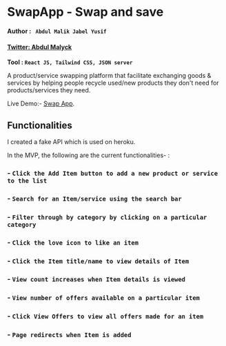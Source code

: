 # SwapApp - Swap and save

**Author : ` Abdul Malik Jabel Yusif`**
#### [Twitter: Abdul Malyck](https://twitter.com/Malyck_Snowden)



**Tool : `React JS, Tailwind CSS, JSON server`**

A product/service swapping platform that facilitate exchanging goods & services by helping people recycle used/new products they don't need for products/services they need.

Live Demo:- [Swap App](https://thriving-cendol-3628de.netlify.app/).

## Functionalities
I created a fake API which is used on heroku.

In the MVP, the following are the current functionalities- :

### - `Click the Add Item button to add a new product or service to the list`

### - `Search for an Item/service using the search bar`

### - `Filter through by category by clicking on a particular category`

### - `Click the love icon to like an item`

### - `Click the Item title/name to view details of Item`

### - `View count increases when Item details is viewed`

### - `View number of offers available on a particular item`

### - `Click View Offers to view all offers made for an item`

### - `Page redirects when Item is added`

